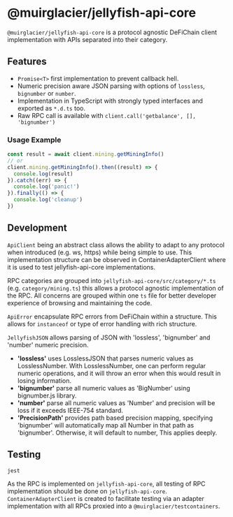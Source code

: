 # @muirglacier/jellyfish-api-core

`@muirglacier/jellyfish-api-core` is a protocol agnostic DeFiChain client implementation with APIs separated into their
category.

## Features

* `Promise<T>` first implementation to prevent callback hell.
* Numeric precision aware JSON parsing with options of `lossless`, `bignumber` or `number`.
* Implementation in TypeScript with strongly typed interfaces and exported as `*.d.ts` too.
* Raw RPC call is available with `client.call('getbalance', [], 'bignumber')`

### Usage Example

```js
const result = await client.mining.getMiningInfo()
// or
client.mining.getMiningInfo().then((result) => {
  console.log(result)
}).catch((err) => {
  console.log('panic!')
}).finally(() => {
  console.log('cleanup')
})
```

## Development

`ApiClient` being an abstract class allows the ability to adapt to any protocol when introduced (e.g. ws, https)
while being simple to use. This implementation structure can be observed in ContainerAdapterClient where it is used to
test jellyfish-api-core implementations.

RPC categories are grouped into `jellyfish-api-core/src/category/*.ts` (e.g. `category/mining.ts`) this allows a
protocol agnostic implementation of the RPC. All concerns are grouped within one `ts` file for better developer
experience of browsing and maintaining the code.

`ApiError` encapsulate RPC errors from DeFiChain within a structure. This allows for `instanceof` or type of error
handling with rich structure.

`JellyfishJSON` allows parsing of JSON with 'lossless', 'bignumber' and 'number' numeric precision.

* **'lossless'** uses LosslessJSON that parses numeric values as LosslessNumber. With LosslessNumber, one can perform
  regular numeric operations, and it will throw an error when this would result in losing information.
* **'bignumber'** parse all numeric values as 'BigNumber' using bignumber.js library.
* **'number'** parse all numeric values as 'Number' and precision will be loss if it exceeds IEEE-754 standard.
* **'PrecisionPath'** provides path based precision mapping, specifying 'bignumber' will automatically map all Number in
  that path as 'bignumber'. Otherwise, it will default to number, This applies deeply.

## Testing

```shell
jest
```

As the RPC is implemented on `jellyfish-api-core`, all testing of RPC implementation should be done
on `jellyfish-api-core`. `ContainerAdapterClient` is created to facilitate testing via an adapter implementation with
all RPCs proxied into a `@muirglacier/testcontainers`.
